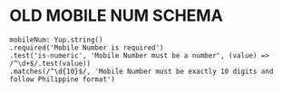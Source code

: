 # OLD MOBILE NUM SCHEMA

    mobileNum: Yup.string()
    .required('Mobile Number is required')
    .test('is-numeric', 'Mobile Number must be a number', (value) => /^\d+$/.test(value))
    .matches(/^\d{10}$/, 'Mobile Number must be exactly 10 digits and follow Philippine format')